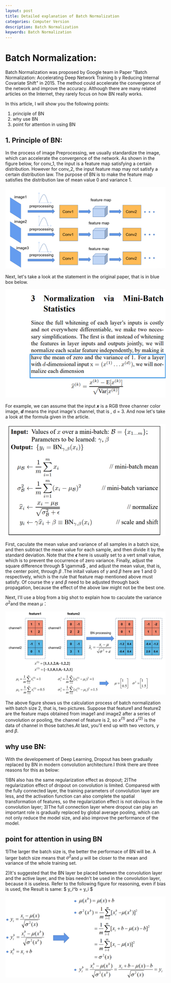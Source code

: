```yaml
---
layout: post
title: Detailed explanation of Batch Normalization
categories: Computer Version
description: Batch Normalization
keywords: Batch Normalization
---
```


# Batch Normalization:

Batch Normalization was proposed by Google team in Paper "Batch Normalization: Accelerating Deep Network Training b y Reducing Internal Covariate Shift" in 2015. The method could accelerate the convergence of the network and improve the accuracy. Although there are many related articles on the Internet, they rarely focus on how BN really works.

In this article, I will show you the following points:
1) principle of BN
2) why use BN
3) point for attention in using BN

## 1.  Principle of BN:

In the process of image Preprocessing, we usually standardize the image, which can accelerate the convergence of the network. As shown in the figure below, for conv_1, the input is a feature map satisfying a certain distribution. However for conv_2, the input feature map may not satisfy a certain distribution law. The purpose of BN is to make the feature map satisfies the distribution law of mean value 0 and variance 1.

![BN1](/assets/img/BN1.png)

Next, let's take a look at the statement in the original paper, that is in blue box below.

![image-20200917113852396](/assets/img/image-20200917113852396.png)

 For example, we can assume that the input ***x*** is a RGB three channer color image, ***d*** means the input image's channel, that is , d = 3. And now let's take a look at the formula given in the article.

![BN2](/assets/img/BN2.png)

First, caculate the mean value and variance of all samples in a batch size, and then subtract the mean value for each sample, and then divide it by the standard deviation. Note that the **$\epsilon$** here is usually set to a vert small value, which is to prevent the occurrence of zero variance. Finally, adjust the square difference through $ \gamma$ , and adjust the mean value, that is, the center point, through $\beta$ .The initail values of $\gamma$ and $\beta$ here are 1 and 0 respectively, which is the rule that feature map mentioned above must satisfy. Of course the  $\gamma$ and $\beta$ need to be adjusted through back propagation, because the effect of the above law might not be the best one.

Next, I'll use a blog from a big shot to explain how to caculate the variance $\sigma^2$and the mean $\mu$：

![BN3](/assets/img/BN3.png)

The above figure shows us the calculation process of batch normalization with batch size 2, that is, two pictures. Suppose that feature1 and feature2 are the feature maps obtained from image1 and image2 after a series of convolution or pooling, the channel of feature is 2, so $x^{(1)}$ and $x^{(2)}$ is the data of channel in those batches.At last, you'll end up with two vectors, $\gamma$ and $\beta$.

## why use BN:

With the developement of Deep Learning, Dropout has been gradually replaced by BN in modern convolution architecture.I think there are three reasons for this as below:

1)BN also has the same regularization effect as dropout;
2)The regularization effect of dropout on convolution is limited. Comparesd with the fully connected layer, the training parameters of convolution layer are less, and the activation function can also complete the spatial transformation of features, so the regularization effect is not obvious in the convolution layer;
3)The full connection layer where dropout can play an important role is gradually replaced by global average pooling, which can not only reduce the model size, and also improve the performance of the model.

## point for attention in using BN

1)The larger the batch size is, the better the performace of BN will be. A larger batch size means that $\sigma^2$and $\mu$ will be closer to the mean and variance of the whole training set.

2)It's suggested that the BN layer be placed between the convolution layer and the active layer, and the bias needn't be used in the convolution layer, because it is useless. Refer to the following figure for reasoning, even if bias is used, the Result is same: $ y_i^b = y_i $

![BN4](/assets/img/BN4.png)